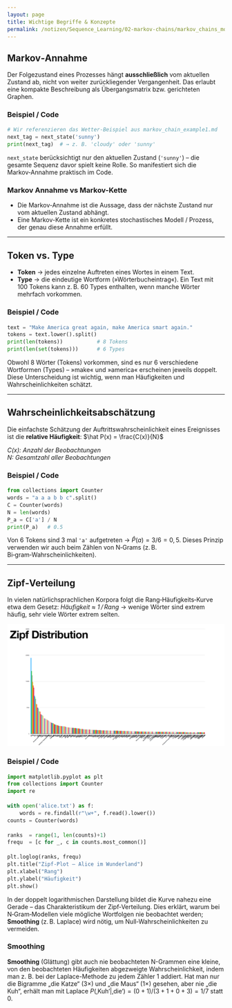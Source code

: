 ```yaml
---
layout: page
title: Wichtige Begriffe & Konzepte
permalink: /notizen/Sequence_Learning/02-markov-chains/markov_chains_more_topics
---
```


## Markov‑Annahme

Der Folgezustand eines Prozesses hängt **ausschließlich** vom aktuellen Zustand ab, nicht von weiter zurückliegender Vergangenheit. Das erlaubt eine kompakte Beschreibung als Übergangs­matrix bzw. gerichteten Graphen.

### Beispiel / Code

```python
# Wir referenzieren das Wetter‑Beispiel aus markov_chain_example1.md
next_tag = next_state('sunny')
print(next_tag)  # → z. B. 'cloudy' oder 'sunny'
```

`next_state` berücksichtigt nur den aktuellen Zustand (`'sunny'`) – die gesamte Sequenz davor spielt keine Rolle. So manifestiert sich die Markov‑Annahme praktisch im Code.

### Markov Annahme vs Markov-Kette

- Die Markov-Annahme ist die Aussage, dass der nächste Zustand nur vom aktuellen Zustand abhängt.
- Eine Markov-Kette ist ein konkretes stochastisches Modell / Prozess, der genau diese Annahme erfüllt.

---

## Token vs. Type

* **Token** → jedes einzelne Auftreten eines Wortes in einem Text.
* **Type**  → die eindeutige Wortform (»Wörterbuch­eintrag«).
  Ein Text mit 100 Tokens kann z. B. 60 Types enthalten, wenn manche Wörter mehrfach vorkommen.

### Beispiel / Code

```python
text = "Make America great again, make America smart again."
tokens = text.lower().split()
print(len(tokens))           # 8 Tokens
print(len(set(tokens)))      # 6 Types
```

Obwohl 8 Wörter (Tokens) vorkommen, sind es nur 6 verschiedene Wortformen (Types) – »make« und »america« erscheinen jeweils doppelt. Diese Unterscheidung ist wichtig, wenn man Häufigkeiten und Wahrscheinlichkeiten schätzt.

---

## Wahrscheinlichkeits­abschätzung

Die einfachste Schätzung der Auftritts­wahrscheinlichkeit eines Ereignisses ist die **relative Häufigkeit**:
$\hat P(x) = \frac{C(x)}{N}$

*$C(x)$: Anzahl der Beobachtungen*  
*$N$: Gesamtzahl aller Beobachtungen*

### Beispiel / Code

```python
from collections import Counter
words = "a a a b b c".split()
C = Counter(words)
N = len(words)
P_a = C['a'] / N
print(P_a)   # 0.5
```

Von 6 Tokens sind 3 mal `'a'` aufgetreten → $\hat P(a)=3/6=0{,}5$. Dieses Prinzip verwenden wir auch beim Zählen von N‑Grams (z. B. Bi‑gram‑Wahrscheinlichkeiten).

---

## Zipf‑Verteilung

In vielen natürlichsprachlichen Korpora folgt die Rang‑Häufigkeits‑Kurve etwa dem Gesetz:
*Häufigkeit ≈ 1 / Rang*
→ wenige Wörter sind extrem häufig, sehr viele Wörter extrem selten.

![Zipf‑Verteilung](/assets/images/zipf_verteilung.png)

### Beispiel / Code

```python
import matplotlib.pyplot as plt
from collections import Counter
import re

with open('alice.txt') as f:
    words = re.findall(r"\w+", f.read().lower())
counts = Counter(words)

ranks  = range(1, len(counts)+1)
frequ  = [c for _, c in counts.most_common()]

plt.loglog(ranks, frequ)
plt.title("Zipf‑Plot – Alice im Wunderland")
plt.xlabel("Rang")
plt.ylabel("Häufigkeit")
plt.show()
```

In der doppelt logarithmischen Darstellung bildet die Kurve nahezu eine Gerade – das Charakteristikum der Zipf‑Verteilung. Dies erklärt, warum bei N‑Gram‑Modellen viele mögliche Wort­folgen nie beobachtet werden; **Smoothing** (z. B. Laplace) wird nötig, um Null‑Wahrscheinlichkeiten zu vermeiden.

### Smoothing
**Smoothing** (Glättung) gibt auch nie beobachteten N-Grammen eine kleine, von den beobachteten Häufigkeiten abgezweigte Wahrscheinlichkeit, indem man z. B. bei der Laplace-Methode zu jedem Zähler 1 addiert.
Hat man nur die Bigramme „die Katze“ (3×) und „die Maus“ (1×) gesehen, aber nie „die Kuh“, erhält man mit Laplace $P(\text{‚Kuh‘}|\text{‚die‘}) = (0+1)/(3+1+0+3) = 1/7$ statt 0.

